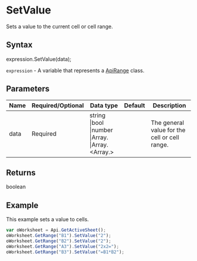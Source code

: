 # SetValue

Sets a value to the current cell or cell range.

## Syntax

expression.SetValue(data);

`expression` - A variable that represents a [ApiRange](../ApiRange.md) class.

## Parameters

| **Name** | **Required/Optional** | **Data type** | **Default** | **Description** |
| ------------- | ------------- | ------------- | ------------- | ------------- |
| data | Required | string &#124;bool &#124;number &#124;Array.<Array> &#124;Array.<Array.<Array>> |  | The general value for the cell or cell range. |

## Returns

boolean

## Example

This example sets a value to cells.

```javascript
var oWorksheet = Api.GetActiveSheet();
oWorksheet.GetRange("B1").SetValue("2");
oWorksheet.GetRange("B2").SetValue("2");
oWorksheet.GetRange("A3").SetValue("2x2=");
oWorksheet.GetRange("B3").SetValue("=B1*B2");
```
